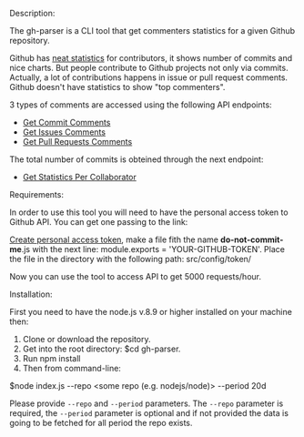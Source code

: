 Description:

The gh-parser is a CLI tool that get commenters statistics for a given Github repository.

Github has [neat statistics](https://github.com/facebook/react/graphs/contributors) for contributors, it shows number of commits and nice charts. But people contribute to Github projects not only via commits. Actually, a lot of contributions happens in issue or pull request comments. Github doesn't have statistics to show "top commenters".

3 types of comments are accessed using the following API endpoints:

- [Get Commit Comments](https://developer.github.com/v3/repos/comments/#list-commit-comments-for-a-repository)
- [Get Issues Comments](https://developer.github.com/v3/issues/comments/#list-comments-in-a-repository)
- [Get Pull Requests Comments](https://developer.github.com/v3/pulls/comments/#list-comments-in-a-repository)

The total number of commits is obteined through the next endpoint:

- [Get Statistics Per Collaborator](https://developer.github.com/v3/repos/statistics/#get-contributors-list-with-additions-deletions-and-commit-counts)

Requirements:

In order to use this tool you will need to have the personal access token to Github API. You can get one passing to the link:

[Create personal access token](https://help.github.com/articles/creating-a-personal-access-token-for-the-command-line/), make a file fith the name __do-not-commit-me__.js with the next line: module.exports = 'YOUR-GITHUB-TOKEN'. Place the file in the directory with the following path: src/config/token/

Now you can use the tool to access API to get 5000 requests/hour.

Installation:

First you need to have the node.js v.8.9 or higher installed on your machine then:

1. Clone or download the repository.
2. Get into the root directory: $cd gh-parser.
3. Run npm install
4. Then from command-line:

$node index.js --repo <some repo (e.g. nodejs/node)> --period 20d

Please provide `--repo` and `--period` parameters. The `--repo` parameter is required, the `--period` parameter is optional and if not provided the data is going to be fetched for all period the repo exists.

